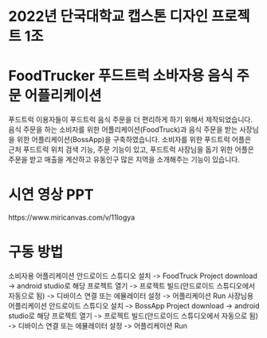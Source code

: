 <h1>2022년 단국대학교 캡스톤 디자인 프로젝트 1조</h1>

<h1>FoodTrucker 푸드트럭 소바자용  음식 주문 어플리케이션</h1>
<p>
푸드트럭 이용자들이 푸드트럭 음식 주문을 더 편리하게 하기 위해서 제작되었습니다. 음식 주문을 하는 소비자를 위한 어플리케이션(FoodTruck)과 음식 주문을 받는 사장님을 위한 어플리케이션(BossApp)을 구축하였습니다.
소비자를 위한 푸드트럭 어플은 근처 푸드트럭 위치 검색 기능, 주문 기능이 있고, 푸드트럭 사장님을 돕기 위한 어플은 주문을 받고 매출을 계산하고 유동인구 많은 지역을 소개해주는 기능이 있습니다.
</p>

<h1>시연 영상 PPT</h1>
<p>https://www.miricanvas.com/v/11logya</p>

<h1>구동 방법</h1>
소비자용 어플리케이션
안드로이드 스튜디오 설치 -> FoodTruck Project download -> android studio로 해당 프로젝트 열기 -> 프로젝트 빌드(안드로이드 스튜디오에서 자동으로 됨) -> 디바이스 연결 또는 에뮬레이터 설정 -> 어플리케이션 Run
사장님용 어플리케이션
안드로이드 스튜디오 설치 -> BossApp Project download -> android studio로 해당 프로젝트 열기 -> 프로젝트 빌드(안드로이드 스튜디오에서 자동으로 됨) -> 디바이스 연결 또는 에뮬레이터 설정 -> 어플리케이션 Run
